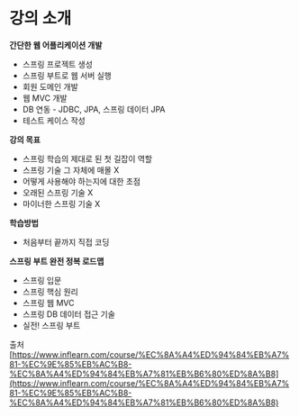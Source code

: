 # 강의 소개



**간단한 웹 어플리케이션 개발**

* 스프링 프로젝트 생성
* 스프링 부트로 웹 서버 실행
* 회원 도메인 개발
* 웹 MVC 개발
* DB 연동 - JDBC, JPA, 스프링 데이터 JPA
* 테스트 케이스 작성

**강의 목표**

* 스프링 학습의 제대로 된 첫 길잡이 역할
* 스프링 기술 그 자체에 매몰 X
* 어떻게 사용해야 하는지에 대한 초점
* 오래된 스프링 기술 X
* 마이너한 스프링 기술 X

**학습방법**

* 처음부터 끝까지 직접 코딩

**스프링 부트 완전 정복 로드맵**

* 스프링 입문
* 스프링 핵심 원리
* 스프링 웹 MVC
* 스프링 DB 데이터 접근 기술
* 실전! 스프링 부트

출처 [https://www.inflearn.com/course/%EC%8A%A4%ED%94%84%EB%A7%81-%EC%9E%85%EB%AC%B8-%EC%8A%A4%ED%94%84%EB%A7%81%EB%B6%80%ED%8A%B8](https://www.inflearn.com/course/%EC%8A%A4%ED%94%84%EB%A7%81-%EC%9E%85%EB%AC%B8-%EC%8A%A4%ED%94%84%EB%A7%81%EB%B6%80%ED%8A%B8)

